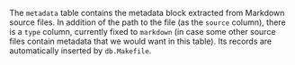 The `metadata` table contains the metadata block extracted from Markdown source
files. In addition of the path to the file (as the `source` column), there is a
`type` column, currently fixed to `markdown` (in case some other source files
contain metadata that we would want in this table). Its records are
automatically inserted by `db.Makefile`.
